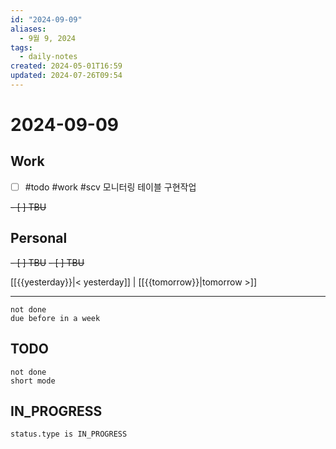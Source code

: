 ```yaml
---
id: "2024-09-09"
aliases:
  - 9월 9, 2024
tags:
  - daily-notes
created: 2024-05-01T16:59
updated: 2024-07-26T09:54
---
```


# 2024-09-09

## Work

- [ ] #todo #work #scv 모니터링 테이블 구현작업

<del>- [ ] TBU </del>

## Personal

<del>- [ ] TBU</del>
<del>- [ ] TBU</del>

[[{{yesterday}}|< yesterday]] | [[{{tomorrow}}|tomorrow >]]

---

```tasks
not done
due before in a week
```

## TODO

```tasks
not done
short mode
```

## IN_PROGRESS

```tasks
status.type is IN_PROGRESS
```
